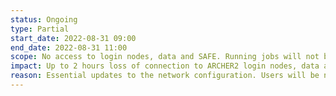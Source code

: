 ```yaml
---
status: Ongoing
type: Partial 
start_date: 2022-08-31 09:00
end_date: 2022-08-31 11:00
scope: No access to login nodes, data and SAFE. Running jobs will not be affected and new jobs will start. 
impact: Up to 2 hours loss of connection to ARCHER2 login nodes, data and SAFE access 
reason: Essential updates to the network configuration. Users will be notified when full service is resumed.
---
```

